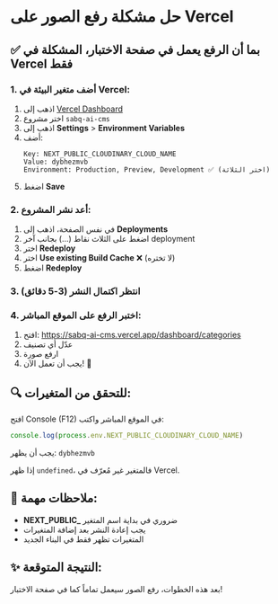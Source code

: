 # حل مشكلة رفع الصور على Vercel

## ✅ بما أن الرفع يعمل في صفحة الاختبار، المشكلة في Vercel فقط

### 1. أضف متغير البيئة في Vercel:

1. اذهب إلى [Vercel Dashboard](https://vercel.com/dashboard)
2. اختر مشروع `sabq-ai-cms`
3. اذهب إلى **Settings** > **Environment Variables**
4. أضف:
   ```
   Key: NEXT_PUBLIC_CLOUDINARY_CLOUD_NAME
   Value: dybhezmvb
   Environment: Production, Preview, Development ✅ (اختر الثلاثة)
   ```
5. اضغط **Save**

### 2. أعد نشر المشروع:

1. في نفس الصفحة، اذهب إلى **Deployments**
2. اضغط على الثلاث نقاط (...) بجانب آخر deployment
3. اختر **Redeploy**
4. اختر **Use existing Build Cache** ❌ (لا تختره)
5. اضغط **Redeploy**

### 3. انتظر اكتمال النشر (3-5 دقائق)

### 4. اختبر الرفع على الموقع المباشر:

1. افتح: https://sabq-ai-cms.vercel.app/dashboard/categories
2. عدّل أي تصنيف
3. ارفع صورة
4. يجب أن تعمل الآن! 🎉

## 🔍 للتحقق من المتغيرات:

افتح Console (F12) في الموقع المباشر واكتب:
```javascript
console.log(process.env.NEXT_PUBLIC_CLOUDINARY_CLOUD_NAME)
```

يجب أن يظهر: `dybhezmvb`

إذا ظهر `undefined`، فالمتغير غير مُعرّف في Vercel.

## 📝 ملاحظات مهمة:

- **NEXT_PUBLIC_** ضروري في بداية اسم المتغير
- يجب إعادة النشر بعد إضافة المتغيرات
- المتغيرات تظهر فقط في البناء الجديد

## ✨ النتيجة المتوقعة:

بعد هذه الخطوات، رفع الصور سيعمل تماماً كما في صفحة الاختبار! 